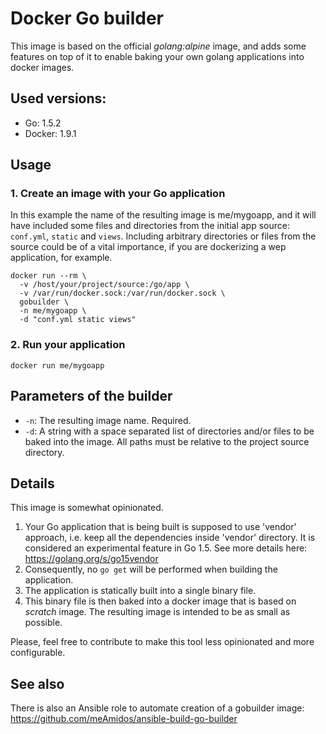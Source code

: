 # Docker Go builder

This image is based on the official _golang:alpine_ image, and adds some features on top of it to enable baking your own golang applications into docker images.

## Used versions:
- Go: 1.5.2
- Docker: 1.9.1

## Usage
### 1. Create an image with your Go application

In this example the name of the resulting image is me/mygoapp, and it will have included some files and directories from the initial app source: ```conf.yml```, ```static``` and ```views```. Including arbitrary directories or files from the source could be of a vital importance, if you are dockerizing a wep application, for example.

```
docker run --rm \
  -v /host/your/project/source:/go/app \
  -v /var/run/docker.sock:/var/run/docker.sock \
  gobuilder \
  -n me/mygoapp \
  -d "conf.yml static views"
```

### 2. Run your application

```
docker run me/mygoapp
```

## Parameters of the builder

 - ```-n```: The resulting image name. Required.
 - ```-d```: A string with a space separated list of directories and/or files to be baked into the image. All paths must be relative to the project source directory.

## Details

This image is somewhat opinionated.

1. Your Go application that is being built is supposed to use 'vendor' approach, i.e. keep all the dependencies inside 'vendor' directory. It is considered an experimental feature in Go 1.5. See more details here: https://golang.org/s/go15vendor
2. Consequently, no ```go get``` will be performed when building the application.
3. The application is statically built into a single binary file.
4. This binary file is then baked into a docker image that is based on _scratch_ image. The resulting image is intended to be as small as possible.
 
Please, feel free to contribute to make this tool less opinionated and more configurable.
 
## See also

There is also an Ansible role to automate creation of a gobuilder image: https://github.com/meAmidos/ansible-build-go-builder
